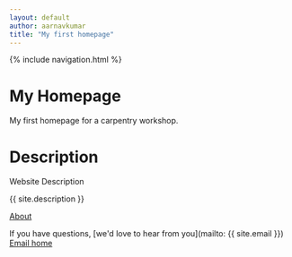 ```yaml
---
layout: default
author: aarnavkumar
title: "My first homepage"
---
```


{% include navigation.html %}

# My Homepage
My first homepage for a carpentry workshop.

# Description
Website Description

{{ site.description }}


[About](about.md)

If you have questions, [we'd love to hear from you](mailto: {{ site.email }})
[Email home](mailto: "jonjab@ucsb.edu")
